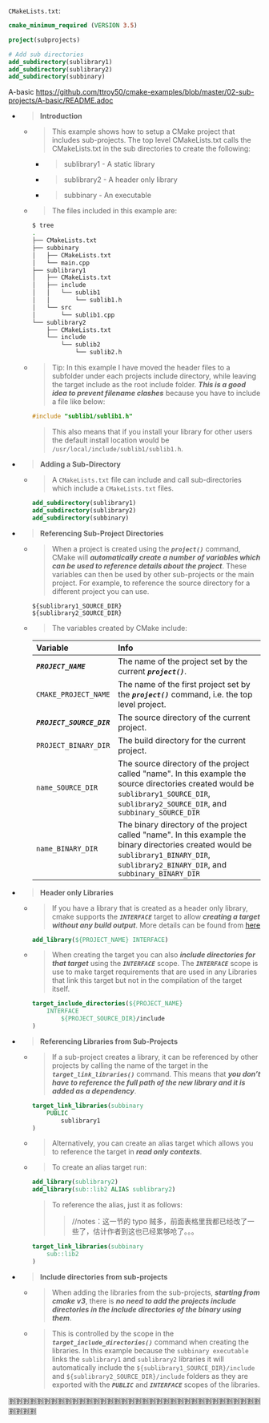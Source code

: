 
`CMakeLists.txt`:
```cmake
cmake_minimum_required (VERSION 3.5)

project(subprojects)

# Add sub directories
add_subdirectory(sublibrary1)
add_subdirectory(sublibrary2)
add_subdirectory(subbinary)
```

A-basic https://github.com/ttroy50/cmake-examples/blob/master/02-sub-projects/A-basic/README.adoc
- > **Introduction**
  * > This example shows how to setup a CMake project that includes sub-projects. The top level CMakeLists.txt calls the CMakeLists.txt in the sub directories to create the following:
    + > sublibrary1 - A static library
    + > sublibrary2 - A header only library
    + > subbinary - An executable
  * > The files included in this example are:
    ```sh
    $ tree
    .
    ├── CMakeLists.txt
    ├── subbinary
    │   ├── CMakeLists.txt
    │   └── main.cpp
    ├── sublibrary1
    │   ├── CMakeLists.txt
    │   ├── include
    │   │   └── sublib1
    │   │       └── sublib1.h
    │   └── src
    │       └── sublib1.cpp
    └── sublibrary2
        ├── CMakeLists.txt
        └── include
            └── sublib2
                └── sublib2.h
    ```
  * > Tip: In this example I have moved the header files to a subfolder under each projects include directory, while leaving the target include as the root include folder. ***This is a good idea to prevent filename clashes*** because you have to include a file like below:
    ```cpp
    #include "sublib1/sublib1.h"
    ```
    > This also means that if you install your library for other users the default install location would be `/usr/local/include/sublib1/sublib1.h`.
- > **Adding a Sub-Directory**
  * > A `CMakeLists.txt` file can include and call sub-directories which include a `CMakeLists.txt` files.
    ```cmake
    add_subdirectory(sublibrary1)
    add_subdirectory(sublibrary2)
    add_subdirectory(subbinary)
    ```
- > **Referencing Sub-Project Directories**
  * > When a project is created using the ***`project()`*** command, CMake will ***automatically create a number of variables which can be used to reference details about the project***. These variables can then be used by other sub-projects or the main project. For example, to reference the source directory for a different project you can use.
    ```console
    ${sublibrary1_SOURCE_DIR}
    ${sublibrary2_SOURCE_DIR}
    ```
  * > The variables created by CMake include:

    | **Variable** | **Info** |
    |:--|:--|
    | ***`PROJECT_NAME`*** | The name of the project set by the current ***`project()`***. |
    | `CMAKE_PROJECT_NAME` | The name of the first project set by the ***`project()`*** command, i.e. the top level project. |
    | ***`PROJECT_SOURCE_DIR`*** | The source directory of the current project. |
    | `PROJECT_BINARY_DIR` | The build directory for the current project. |
    | `name_SOURCE_DIR` | The source directory of the project called "name". In this example the source directories created would be `sublibrary1_SOURCE_DIR`, `sublibrary2_SOURCE_DIR`, and `subbinary_SOURCE_DIR` |
    | `name_BINARY_DIR` | The binary directory of the project called "name". In this example the binary directories created would be `sublibrary1_BINARY_DIR`, `sublibrary2_BINARY_DIR`, and `subbinary_BINARY_DIR` |

- > **Header only Libraries**
  * > If you have a library that is created as a header only library, cmake supports the ***`INTERFACE`*** target to allow ***creating a target without any build output***. More details can be found from [here](https://cmake.org/cmake/help/v3.4/command/add_library.html#interface-libraries)
    ```cmake
    add_library(${PROJECT_NAME} INTERFACE)
    ```
  * > When creating the target you can also ***include directories for that target*** using the ***`INTERFACE`*** scope. The ***`INTERFACE`*** scope is use to make target requirements that are used in any Libraries that link this target but not in the compilation of the target itself.
    ```cmake
    target_include_directories(${PROJECT_NAME}
        INTERFACE
            ${PROJECT_SOURCE_DIR}/include
    )  
    ```
- > **Referencing Libraries from Sub-Projects**
  * > If a sub-project creates a library, it can be referenced by other projects by calling the name of the target in the ***`target_link_libraries()`*** command. This means that ***you don’t have to reference the full path of the new library and it is added as a dependency***.
    ```cmake
    target_link_libraries(subbinary
        PUBLIC
            sublibrary1
    )
    ```
  * > Alternatively, you can create an alias target which allows you to reference the target in ***read only contexts***.
  * > To create an alias target run:
    ```cmake
    add_library(sublibrary2)
    add_library(sub::lib2 ALIAS sublibrary2)
    ```
    > To reference the alias, just it as follows:
    >> //notes：这一节的 typo 贼多，前面表格里我都已经改了一些了，估计作者到这也已经累够呛了。。。
    ```cmake
    target_link_libraries(subbinary
        sub::lib2
    )
    ```
- > **Include directories from sub-projects**
  * > When adding the libraries from the sub-projects, ***starting from cmake v3***, there is ***no need to add the projects include directories in the include directories of the binary using them***.
  * > This is controlled by the scope in the ***`target_include_directories()`*** command when creating the libraries. In this example because the `subbinary executable` links the `sublibrary1` and `sublibrary2` libraries it will automatically include the `${sublibrary1_SOURCE_DIR}/include` and `${sublibrary2_SOURCE_DIR}/include` folders as they are exported with the ***`PUBLIC`*** and ***`INTERFACE`*** scopes of the libraries.

:u5272::u5272::u5272::u5272::u5272::u5272::u5272::u5272::u5272::u5272::u5272::u5272::u5272::u5272::u5272::u5272::u5272::u5272::u5272::u5272::u5272::u5272::u5272::u5272::u5272::u5272::u5272::u5272::u5272::u5272::u5272::u5272::u5272::u5272::u5272::u5272::u5272::u5272::u5272::u5272:

